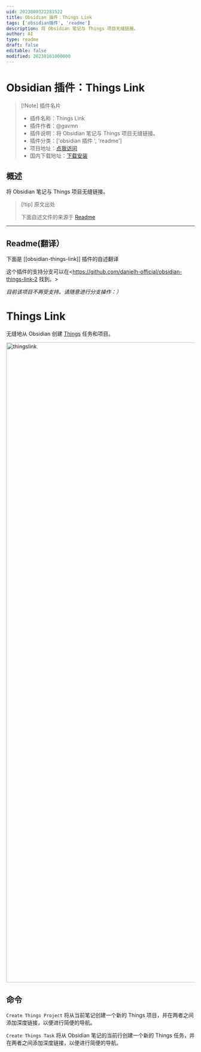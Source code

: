 ```yaml
---
uid: 2023080322281522
title: Obsidian 插件：Things Link
tags: ['obsidian插件', 'readme']
description: 将 Obsidian 笔记与 Things 项目无缝链接。
author: AI
type: readme
draft: false
editable: false
modified: 20230101000000
---
```


# Obsidian 插件：Things Link

> [!Note] 插件名片
> - 插件名称：Things Link
> - 插件作者：@gavmn
> - 插件说明：将 Obsidian 笔记与 Things 项目无缝链接。
> - 插件分类：['obsidian 插件 ', 'readme']
> - 项目地址：[点我访问](https://github.com/gavinmn/obsidian-things-link)
> - 国内下载地址：[下载安装](https://pkmer.cn/products/plugin/pluginMarket/?obsidian-things-link)

## 概述

将 Obsidian 笔记与 Things 项目无缝链接。

> [!tip] 原文出处
>
>下面自述文件的来源于 [Readme](https://ghproxy.net/https://raw.githubusercontent.com/gavinmn/obsidian-things-link/master/README.md)
>

---

## Readme(翻译）

下面是 [[obsidian-things-link]] 插件的自述翻译

这个插件的支持分支可以在<https://github.com/danielh-official/obsidian-things-link-2 找到。>

*目前该项目不再受支持。请随意进行分支操作：）*

# Things Link

无缝地从 Obsidian 创建 [Things](https://culturedcode.com/things/) 任务和项目。

<img width="1711" alt="thingslink" src="https://user-images.githubusercontent.com/59900904/156386765-3a5923e2-0f05-4268-952d-f971c43f3aee.png">

## 命令

`Create Things Project` 将从当前笔记创建一个新的 Things 项目，并在两者之间添加深度链接，以便进行简便的导航。

`Create Things Task` 将从 Obsidian 笔记的当前行创建一个新的 Things 任务，并在两者之间添加深度链接，以便进行简便的导航。
